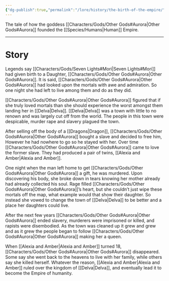 ```yaml
---
{"dg-publish":true,"permalink":"/lore/history/the-birth-of-the-empire/","tags":["History"]}
---
```


The tale of how the goddess [[Characters/Gods/Other Gods#Aurora\|Other Gods#Aurora]] founded the [[Species/Humans\|Human]] Empire.

- - -

# Story
Legends say [[Characters/Gods/Seven Lights#Mori\|Seven Lights#Mori]] had given birth to a Daughter, [[Characters/Gods/Other Gods#Aurora\|Other Gods#Aurora]]. It is said, [[Characters/Gods/Other Gods#Aurora\|Other Gods#Aurora]] had looked upon the mortals with awe and admiration. So one night she had left to live among them and do as they did. 

[[Characters/Gods/Other Gods#Aurora\|Other Gods#Aurora]] figured that if she truly loved mortals than she should experience the worst amongst them landing her in [[Delva\|Delva]]. [[Delva\|Delva]] was a town with little to no renown and was largely cut off from the world. The people in this town were despicable, murder rape and slavery plagued the town. 

After selling off the body of a [[Dragons\|Dragon]], [[Characters/Gods/Other Gods#Aurora\|Other Gods#Aurora]] bought a slave and decided to free him, However he had nowhere to go so he stayed with her. Over time [[Characters/Gods/Other Gods#Aurora\|Other Gods#Aurora]] came to love the former slave. They had produced a pair of twins, [[Alexia and Amber\|Alexia and Amber]]. 

One night when the man left home to get [[Characters/Gods/Other Gods#Aurora\|Other Gods#Aurora]] a gift, he was murdered. Upon discovering his body, she broke down in tears knowing her mother already had already collected his soul. Rage filled [[Characters/Gods/Other Gods#Aurora\|Other Gods#Aurora]]’s heart, but she couldn’t just wipe these mortals off the map, what example would that show their daughter. So instead she vowed to change the town of [[Delva\|Delva]] to be better and a place her daughters could live. 

After the next few years [[Characters/Gods/Other Gods#Aurora\|Other Gods#Aurora]] ended slavery, murderers were imprisoned or killed, and rapists were disembodied. As the town was cleaned up it grew and grew and as it grew the people began to follow [[Characters/Gods/Other Gods#Aurora\|Other Gods#Aurora]] making her a queen. 

When [[Alexia and Amber\|Alexia and Amber]] turned 18, [[Characters/Gods/Other Gods#Aurora\|Other Gods#Aurora]] disappeared. Some say she went back to the heavens to live with her family, while others say she killed herself. Whatever the reason, [[Alexia and Amber\|Alexia and Amber]] ruled over the kingdom of [[Delva\|Delva]], and eventually lead it to become the Empire of humanity.